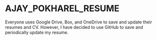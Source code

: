 # AJAY_POKHAREL_RESUME

Everyone uses Google Drive, Box, and OneDrive to save and update their resumes and CV. However, I have decided to use GitHub to save and periodically update my resume.
